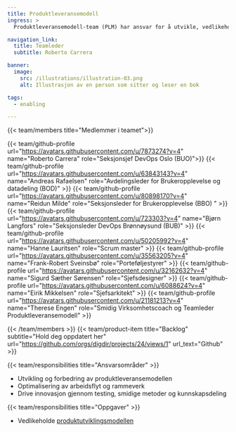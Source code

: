 ```yaml
---
title: Produktleveransemodell
ingress: >
  Produktleveransemodell-team (PLM) har ansvar for å utvikle, vedlikeholde og forbedre rammeverket og arbeidsflyten, også kalt "måten vi jobber på". Teamet analyserer og eksperimenterer kontinuerlig for å forbedre hastighet, kvalitet og ressursbruk. Vi samarbeider tett med spesialister innen design, arkitektur, ledelse og drift i Digdir/BOD. Teamet har et sterkt fokus på kontinuerlig læring, smidige metoder og kunnskapsdeling for å forbedre prosesser og sikre høy effektivitet og bærekraft. Åpenhet og eksperimentering står sentralt i vårt arbeid.

navigation_link:
  title: Teamleder
  subtitle: Roberto Carrera

banner:
  image:
    src: /illustrations/illustration-03.png
    alt: Illustrasjon av en person som sitter og leser en bok

tags:
  - enabling

---
```


{{< team/members title="Medlemmer i teamet">}}

{{< team/github-profile url="https://avatars.githubusercontent.com/u/7873274?v=4" name="Roberto Carrera" role="Seksjonsjef DevOps Oslo (BUO)">}}
{{< team/github-profile url="https://avatars.githubusercontent.com/u/63843143?v=4" name="Andreas Rafaelsen" role="Avdelingsleder for Brukeropplevelse og datadeling (BOD)" >}}
{{< team/github-profile url="https://avatars.githubusercontent.com/u/80898170?v=4" name="Reidun Milde" role="Seksjonsleder for Brukeropplevelse (BBO) " >}}
{{< team/github-profile url="https://avatars.githubusercontent.com/u/723303?v=4" name="Bjørn Langfors" role="Seksjonsleder DevOps Brønnøysund (BUB)" >}}
{{< team/github-profile url="https://avatars.githubusercontent.com/u/50205992?v=4" name="Hanne Lauritsen" role="Scrum master" >}}
{{< team/github-profile url="https://avatars.githubusercontent.com/u/35563205?v=4" name="Frank-Robert Sveinsbø" role="Porteføljestyrer" >}}
{{< team/github-profile url="https://avatars.githubusercontent.com/u/32162632?v=4" name="Sigurd Sæther Sørensen" role="Sjefsdesigner" >}}
{{< team/github-profile url="https://avatars.githubusercontent.com/u/6088624?v=4" name="Eirik Mikkelsen" role="Sjefsarkitekt" >}}
{{< team/github-profile url="https://avatars.githubusercontent.com/u/21181213?v=4" name="Therese Engen" role="Smidig Virksomhetscoach og Teamleder Produktleveransemodell" >}}

{{< /team/members >}}
{{< team/product-item title="Backlog" subtitle="Hold deg oppdatert her" url="https://github.com/orgs/digdir/projects/24/views/1" url_text="Github" >}}

{{< team/responsibilities title="Ansvarsområder" >}}

* Utvikling og forbedring av produktleveransemodellen
* Optimalisering av arbeidsflyt og rammeverk
* Drive innovasjon gjennom testing, smidige metoder og kunnskapsdeling

{{< team/responsibilities title="Oppgaver" >}}

- Vedlikeholde [produktutviklingsmodellen](/produktutviklingsmodell)
